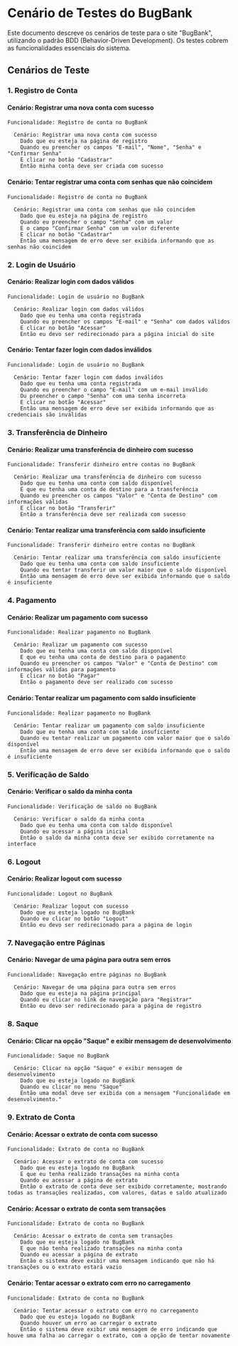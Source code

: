 # Cenário de Testes do BugBank

Este documento descreve os cenários de teste para o site "BugBank", utilizando o padrão BDD (Behavior-Driven Development). Os testes cobrem as funcionalidades essenciais do sistema.

## Cenários de Teste

### 1. Registro de Conta

#### Cenário: Registrar uma nova conta com sucesso
```gherkin
Funcionalidade: Registro de conta no BugBank

  Cenário: Registrar uma nova conta com sucesso
    Dado que eu esteja na página de registro
    Quando eu preencher os campos "E-mail", "Nome", "Senha" e "Confirmar Senha"
    E clicar no botão "Cadastrar"
    Então minha conta deve ser criada com sucesso
```

#### Cenário: Tentar registrar uma conta com senhas que não coincidem
```gherkin
Funcionalidade: Registro de conta no BugBank

  Cenário: Registrar uma conta com senhas que não coincidem
    Dado que eu esteja na página de registro
    Quando eu preencher o campo "Senha" com um valor
    E o campo "Confirmar Senha" com um valor diferente
    E clicar no botão "Cadastrar"
    Então uma mensagem de erro deve ser exibida informando que as senhas não coincidem
```

### 2. Login de Usuário

#### Cenário: Realizar login com dados válidos
```gherkin
Funcionalidade: Login de usuário no BugBank

  Cenário: Realizar login com dados válidos
    Dado que eu tenha uma conta registrada
    Quando eu preencher os campos "E-mail" e "Senha" com dados válidos
    E clicar no botão "Acessar"
    Então eu devo ser redirecionado para a página inicial do site
```

#### Cenário: Tentar fazer login com dados inválidos
```gherkin
Funcionalidade: Login de usuário no BugBank

  Cenário: Tentar fazer login com dados inválidos
    Dado que eu tenha uma conta registrada
    Quando eu preencher o campo "E-mail" com um e-mail inválido
    Ou preencher o campo "Senha" com uma senha incorreta
    E clicar no botão "Acessar"
    Então uma mensagem de erro deve ser exibida informando que as credenciais são inválidas
```

### 3. Transferência de Dinheiro

#### Cenário: Realizar uma transferência de dinheiro com sucesso
```gherkin
Funcionalidade: Transferir dinheiro entre contas no BugBank

  Cenário: Realizar uma transferência de dinheiro com sucesso
    Dado que eu tenha uma conta com saldo disponível
    E que eu tenha uma conta de destino para a transferência
    Quando eu preencher os campos "Valor" e "Conta de Destino" com informações válidas
    E clicar no botão "Transferir"
    Então a transferência deve ser realizada com sucesso
```

#### Cenário: Tentar realizar uma transferência com saldo insuficiente
```gherkin
Funcionalidade: Transferir dinheiro entre contas no BugBank

  Cenário: Tentar realizar uma transferência com saldo insuficiente
    Dado que eu tenha uma conta com saldo insuficiente
    Quando eu tentar transferir um valor maior que o saldo disponível
    Então uma mensagem de erro deve ser exibida informando que o saldo é insuficiente
```

### 4. Pagamento

#### Cenário: Realizar um pagamento com sucesso
```gherkin
Funcionalidade: Realizar pagamento no BugBank

  Cenário: Realizar um pagamento com sucesso
    Dado que eu tenha uma conta com saldo disponível
    E que eu tenha uma conta de destino para o pagamento
    Quando eu preencher os campos "Valor" e "Conta de Destino" com informações válidas para pagamento
    E clicar no botão "Pagar"
    Então o pagamento deve ser realizado com sucesso
```

#### Cenário: Tentar realizar um pagamento com saldo insuficiente
```gherkin
Funcionalidade: Realizar pagamento no BugBank

  Cenário: Tentar realizar um pagamento com saldo insuficiente
    Dado que eu tenha uma conta com saldo insuficiente
    Quando eu tentar realizar um pagamento com valor maior que o saldo disponível
    Então uma mensagem de erro deve ser exibida informando que o saldo é insuficiente
```

### 5. Verificação de Saldo

#### Cenário: Verificar o saldo da minha conta
```gherkin
Funcionalidade: Verificação de saldo no BugBank

  Cenário: Verificar o saldo da minha conta
    Dado que eu tenha uma conta com saldo disponível
    Quando eu acessar a página inicial
    Então o saldo da minha conta deve ser exibido corretamente na interface
```

### 6. Logout

#### Cenário: Realizar logout com sucesso
```gherkin
Funcionalidade: Logout no BugBank

  Cenário: Realizar logout com sucesso
    Dado que eu esteja logado no BugBank
    Quando eu clicar no botão "Logout"
    Então eu devo ser redirecionado para a página de login
```

### 7. Navegação entre Páginas

#### Cenário: Navegar de uma página para outra sem erros
```gherkin
Funcionalidade: Navegação entre páginas no BugBank

  Cenário: Navegar de uma página para outra sem erros
    Dado que eu esteja na página principal
    Quando eu clicar no link de navegação para "Registrar"
    Então eu devo ser redirecionado para a página de registro
```

### 8. Saque

#### Cenário: Clicar na opção "Saque" e exibir mensagem de desenvolvimento
```gherkin
Funcionalidade: Saque no BugBank

  Cenário: Clicar na opção "Saque" e exibir mensagem de desenvolvimento
    Dado que eu esteja logado no BugBank
    Quando eu clicar no menu "Saque"
    Então uma modal deve ser exibida com a mensagem "Funcionalidade em desenvolvimento."
```

### 9. Extrato de Conta

#### Cenário: Acessar o extrato de conta com sucesso
```gherkin
Funcionalidade: Extrato de conta no BugBank

  Cenário: Acessar o extrato de conta com sucesso
    Dado que eu esteja logado no BugBank
    E que eu tenha realizado transações na minha conta
    Quando eu acessar a página de extrato
    Então o extrato de conta deve ser exibido corretamente, mostrando todas as transações realizadas, com valores, datas e saldo atualizado
```

#### Cenário: Acessar o extrato de conta sem transações
```gherkin
Funcionalidade: Extrato de conta no BugBank

  Cenário: Acessar o extrato de conta sem transações
    Dado que eu esteja logado no BugBank
    E que não tenha realizado transações na minha conta
    Quando eu acessar a página de extrato
    Então o sistema deve exibir uma mensagem indicando que não há transações ou o extrato estará vazio
```

#### Cenário: Tentar acessar o extrato com erro no carregamento
```gherkin
Funcionalidade: Extrato de conta no BugBank

  Cenário: Tentar acessar o extrato com erro no carregamento
    Dado que eu esteja logado no BugBank
    Quando houver um erro ao carregar o extrato
    Então o sistema deve exibir uma mensagem de erro indicando que houve uma falha ao carregar o extrato, com a opção de tentar novamente
```
